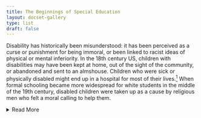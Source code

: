 ```yaml
---
title: The Beginnings of Special Education
layout: docset-gallery
type: list
draft: false
---
```

Disability has historically been misunderstood: it has been perceived as a curse or punishment for being immoral, or been linked to racist ideas of physical or mental inferiority. In the 18th century US, children with disabilities may have been kept at home, out of the sight of the community, or abandoned and sent to an almshouse. Children who were sick or physically disabled might end up in a hospital for most of their lives.[^1] When formal schooling became more widespread for white students in the middle of the 19th century, disabled children were taken up as a cause by religious men who felt a moral calling to help them.

<details class="readmore">
  <summary>Read More</summary>

The earliest schools for disabled children in New York City were started by philanthropists who were not disabled themselves. They learned teaching methods from European educators who had had some success teaching Deaf, blind, and intellectually disabled children.[^2] Some of these early schools were day schools, and others were residential schools, where children lived while they were educated. The initial goals of these residential institutions were to try to rehabilitate those who could adapt to their disability and fit in with society. They soon became places to segregate disabled people away from society, where they weren’t seen.

At first, schools for the blind and Deaf were supported by tuition from wealthy families and charitable donations for poor disabled children. Early institutions for children with intellectual disabilities, however, were funded by the state.[^3] At first, the day schools and state institutions shared a goal of educating or rehabilitating disabled children so they could attend school with nondisabled students, find employment as adults, and become “productive” members of society.[^4] Many people never returned to society, but stayed and worked at the institutions. The purpose of the institutions shifted from being educational to custodial, with some school leaders arguing that children with intellectual disabilities should be completely segregated.[^5]

The way people thought about the worthiness of support for children with certain disabilities is evident in where they located them. Schools for the blind and Deaf were in Manhattan, but the “Idiot School” was located on Randall’s Island, away from the city. Many children with intellectual and developmental disabilities were later sent to residential institutions like Letchworth Village in Rockland County, forty miles from New York City.

As compulsory schooling took effect in the late 19th century, the charitable schools became publicly funded, and new categories of children were created. Elizabeth Farrell, a social welfare reformer working at the Henry Street Settlement, pioneered an “ungraded class.” Farrell also taught children who were pushed out of school because of behavior problems, limited English proficiency, or disability, including "behavioral, academic, physical, or psychological problems," often collectively described as “backward and feeble-minded children.”[^6] She convinced the NYC Board of Education to offer public ungraded classes, starting first at PS1 in lower Manhattan in 1906. By 1908, the public school system’s special education system was taking shape, with a special institution for truants, and classes for the "mentally defective," "incorrigibles," "deaf-mutes," and the blind.[^7] The need for these special classes was evident, but the resources were not available to teach all students. Without an explicit right to education, school staff could decide that students could not be educated and exclude them from school.

[^1]: Irmo Marini, *The History of Treatment Toward People With Disabilities* (New York: Springer Publishing Company, 2021). [https://connect.springerpub.com/content/book/978-0-8261-8063-6/part/part01/chapter/ch01](https://connect.springerpub.com/content/book/978-0-8261-8063-6/part/part01/chapter/ch01).

[^2]: Margaret A. Winzer, *The History of Special Education: From Isolation to Integration* (Washington, DC: Gallaudet University Press, 1993), 77-78.

[^3]:  James Trent, *Inventing the Feeble Mind: A History of Intellectual Disability in the United States* (New York: Oxford University Press, 2016), 826.

[^4]: Trent, *Inventing the Feeble Mind*, 42.

[^5]: Michael M. Gerber, “A History of Special Education,” in *Handbook of Special Education*, Routledge, 2017, 10.

[^6]: Kimberly Kode, *Elizabeth Farrell and the History of Special Education* (Arlington, VA: Council for Exceptional Children, 2002), 42, [https://eric.ed.gov/?id=ED474364](https://eric.ed.gov/?id=ED474364).

[^7]: “New York City’s Schools and What They Cost: The Greatest System in the Country, Costing Annually Something Like $50,000,000, It Is Unable to Accommodate All Children Seeking an Education Here,” *New York Times*, September 13, 1908,[https://www.nytimes.com/1908/09/13/archives/new-york-citys-schools-and-what-they-cost-the-greatest-system-in.html](https://www.nytimes.com/1908/09/13/archives/new-york-citys-schools-and-what-they-cost-the-greatest-system-in.html).
